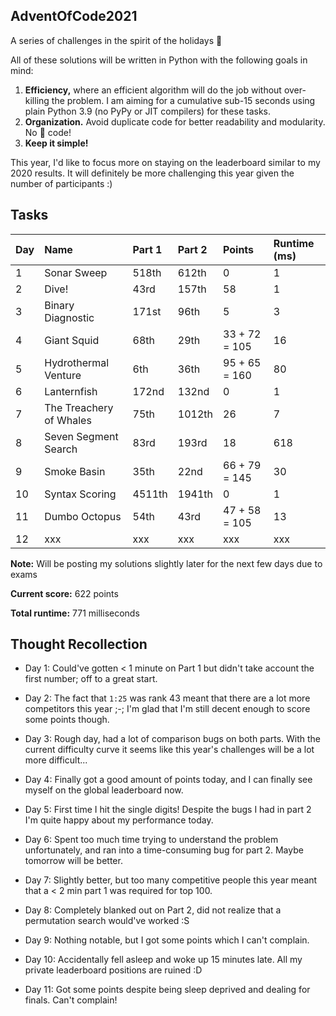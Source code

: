 ## AdventOfCode2021
A series of challenges in the spirit of the holidays 🎄

All of these solutions will be written in Python with the following goals in mind:
1. __Efficiency,__ where an efficient algorithm will do the job without over-killing the problem. I am aiming for a cumulative sub-15 seconds using plain Python 3.9 (no PyPy or JIT compilers) for these tasks.
2. __Organization.__ Avoid duplicate code for better readability and modularity. No 🍝 code!
3. __Keep it simple!__

This year, I'd like to focus more on staying on the leaderboard similar to my 2020 results. 
It will definitely be more challenging this year given the number of participants :)

## Tasks

| Day | Name                               | Part 1 | Part 2 | Points        | Runtime (ms) |
| --- | :--------------------------------- |:------ |:------ | :------------ | :----------- |
| 1   | Sonar Sweep                        | 518th  | 612th  | 0             | 1            |
| 2   | Dive!                              | 43rd   | 157th  | 58            | 1            |
| 3   | Binary Diagnostic                  | 171st  | 96th   | 5             | 3            |
| 4   | Giant Squid                        | 68th   | 29th   | 33 + 72 = 105 | 16           |
| 5   | Hydrothermal Venture               | 6th    | 36th   | 95 + 65 = 160 | 80           |
| 6   | Lanternfish                        | 172nd  | 132nd  | 0             | 1            |
| 7   | The Treachery of Whales            | 75th   | 1012th | 26            | 7            |
| 8   | Seven Segment Search               | 83rd   | 193rd  | 18            | 618          |
| 9   | Smoke Basin                        | 35th   | 22nd   | 66 + 79 = 145 | 30           |
| 10  | Syntax Scoring                     | 4511th | 1941th | 0             | 1            |
| 11  | Dumbo Octopus                      | 54th   | 43rd   | 47 + 58 = 105 | 13          |
| 12  | xxx                                | xxx    | xxx    | xxx           | xxx          |


**Note:** Will be posting my solutions slightly later for the next few days due to exams

__Current score:__ 622 points

__Total runtime:__ 771 milliseconds


## Thought Recollection

- Day 1: Could've gotten < 1 minute on Part 1 but didn't take account the first number; off to a great start.

- Day 2: The fact that `1:25` was rank 43 meant that there are a lot more competitors this year ;-; I'm glad that I'm still decent enough to score some points though.

- Day 3: Rough day, had a lot of comparison bugs on both parts. With the current difficulty curve it seems like this year's challenges will be a lot more difficult...

- Day 4: Finally got a good amount of points today, and I can finally see myself on the global leaderboard now.

- Day 5: First time I hit the single digits! Despite the bugs I had in part 2 I'm quite happy about my performance today.

- Day 6: Spent too much time trying to understand the problem unfortunately, and ran into a time-consuming bug for part 2. Maybe tomorrow will be better.

- Day 7: Slightly better, but too many competitive people this year meant that a < 2 min part 1 was required for top 100.

- Day 8: Completely blanked out on Part 2, did not realize that a permutation search would've worked :S

- Day 9: Nothing notable, but I got some points which I can't complain.

- Day 10: Accidentally fell asleep and woke up 15 minutes late. All my private leaderboard positions are ruined :D

- Day 11: Got some points despite being sleep deprived and dealing for finals. Can't complain! 

